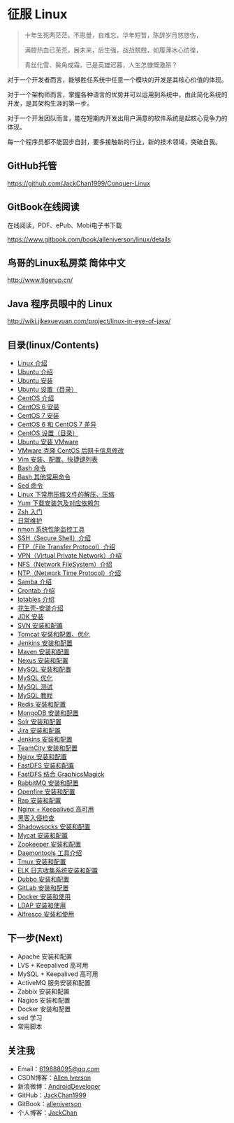 # 征服 Linux

> 十年生死两茫茫，不思量，自难忘，华年短暂，陈辞岁月悠悠伤，
>
> 满腔热血已芜荒，展未来，后生强，战战兢兢，如履薄冰心彷徨，
>
> 青丝化雪、鬓角成霜，已是英雄迟暮，人生怎慷慨激昂？

对于一个开发者而言，能够胜任系统中任意一个模块的开发是其核心价值的体现。

对于一个架构师而言，掌握各种语言的优势并可以运用到系统中，由此简化系统的开发，是其架构生涯的第一步。

对于一个开发团队而言，能在短期内开发出用户满意的软件系统是起核心竞争力的体现。

每一个程序员都不能固步自封，要多接触新的行业，新的技术领域，突破自我。

## GitHub托管

https://github.com/JackChan1999/Conquer-Linux

## GitBook在线阅读

在线阅读，PDF、ePub、Mobi电子书下载

https://www.gitbook.com/book/alleniverson/linux/details


## 鸟哥的Linux私房菜 简体中文

http://www.tigerup.cn/

## Java 程序员眼中的 Linux

http://wiki.jikexueyuan.com/project/linux-in-eye-of-java/

## 目录(linux/Contents)

- [Linux 介绍](linux/Linux.md)
- [Ubuntu 介绍](linux/Ubuntu.md)
- [Ubuntu 安装](linux/Ubuntu-Install.md)
- [Ubuntu 设置（目录）](linux/ubuntu-settings/ubuntu-settings-toc.md)
- [CentOS 介绍](linux/CentOS.md)
- [CentOS 6 安装](linux/CentOS-Install.md)
- [CentOS 7 安装](linux/CentOS-7-Install.md)
- [CentOS 6 和 CentOS 7 差异](linux/CentOS6-and-CentOS7.md)
- [CentOS 设置（目录）](linux/centos-settings/centos-settings-toc.md)
- [Ubuntu 安装 VMware](linux/Ubuntu-Install-VMware.md)
- [VMware 克隆 CentOS 后网卡信息修改](linux/CentOS-Virtual-Machine-Copy-Settings.md)
- [Vim 安装、配置、快捷键列表](linux/Vim-Install-And-Settings.md)
- [Bash 命令](linux/Bash.md)
- [Bash 其他常用命令](linux/Bash-Other-Bash.md)
- [Sed 命令](linux/Sed.md)
- [Linux 下常用压缩文件的解压、压缩](linux/File-Extract-Compress.md)
- [Yum 下载安装包及对应依赖包](linux/Off-line-Yum-Install.md)
- [Zsh 入门](linux/Zsh.md)
- [日常维护](linux/maintenance.md)
- [nmon 系统性能监控工具](linux/Nmon.md)
- [SSH（Secure Shell）介绍](linux/SSH.md)
- [FTP（File Transfer Protocol）介绍](linux/FTP.md)
- [VPN（Virtual Private Network）介绍](linux/VPN.md)
- [NFS（Network FileSystem）介绍](linux/NFS.md)
- [NTP（Network Time Protocol）介绍](linux/NTP.md)
- [Samba 介绍](linux/Samba.md)
- [Crontab 介绍](linux/Crontab.md)
- [Iptables 介绍](linux/Iptables.md)
- [花生壳-安装介绍](linux/Hsk-Install.md)
- [JDK 安装](linux/JDK-Install.md)
- [SVN 安装和配置](linux/SVN-Install-And-Settings.md)
- [Tomcat 安装和配置、优化](linux/Tomcat-Install-And-Settings.md)
- [Jenkins 安装和配置](linux/Jenkins-Install-And-Settings.md)
- [Maven 安装和配置](linux/Maven-Install-And-Settings.md)
- [Nexus 安装和配置](linux/Nexus-Install-And-Settings.md)
- [MySQL 安装和配置](linux/Mysql-Install-And-Settings.md)
- [MySQL 优化](linux/Mysql-Optimize.md)
- [MySQL 测试](linux/Mysql-Test.md)
- [MySQL 教程](linux/Mysql-Tutorial.md)
- [Redis 安装和配置](linux/Redis-Install-And-Settings.md)
- [MongoDB 安装和配置](linux/MongoDB-Install-And-Settings.md)
- [Solr 安装和配置](linux/Solr-Install-And-Settings.md)
- [Jira 安装和配置](linux/Jira-Install-And-Settings.md)
- [Jenkins 安装和配置](linux/Jenkins-Install-And-Settings.md)
- [TeamCity 安装和配置](linux/TeamCity-Install-And-Settings.md)
- [Nginx 安装和配置](linux/Nginx-Install-And-Settings.md)
- [FastDFS 安装和配置](linux/FastDFS-Install-And-Settings.md)
- [FastDFS 结合 GraphicsMagick](linux/FastDFS-Nginx-Lua-GraphicsMagick.md)
- [RabbitMQ 安装和配置](linux/RabbitMQ-Install-And-Settings.md)
- [Openfire 安装和配置](linux/Openfire-Install-And-Settings.md)
- [Rap 安装和配置](linux/Rap-Install-And-Settings.md)
- [Nginx + Keepalived 高可用](linux/Nginx-Keepalived-Install-And-Settings.md)
- [黑客入侵检查](linux/Was-Hacked.md)
- [Shadowsocks 安装和配置](linux/http://code.youmeek.com/2016/08/19/2016/08/VPS/)
- [Mycat 安装和配置](linux/Mycat-Install-And-Settings.md)
- [Zookeeper 安装和配置](linux/Zookeeper-Install.md)
- [Daemontools 工具介绍](linux/Daemontools.md)
- [Tmux 安装和配置](linux/Tmux-Install-And-Settings.md)
- [ELK 日志收集系统安装和配置](linux/ELK-Install-And-Settings.md)
- [Dubbo 安装和配置](linux/Dubbo-Install-And-Settings.md)
- [GitLab 安装和配置](linux/Gitlab-Install-And-Settings.md)
- [Docker 安装和使用](linux/Docker-Install-And-Usage.md)
- [LDAP 安装和使用](linux/LDAP-Install-And-Settings.md)
- [Alfresco 安装和使用](linux/Alfresco-Install-And-Usage.md)


## 下一步(Next)

- Apache 安装和配置
- LVS + Keepalived 高可用
- MySQL + Keepalived 高可用
- ActiveMQ 服务安装和配置
- Zabbix 安装和配置
- Nagios 安装和配置
- Docker 安装和配置
- sed 学习
- 常用脚本

## 关注我

- Email：<619888095@qq.com>
- CSDN博客：[Allen Iverson](http://blog.csdn.net/axi295309066)
- 新浪微博：[AndroidDeveloper](http://weibo.com/u/1848214604?topnav=1&wvr=6&topsug=1&is_all=1)
- GitHub：[JackChan1999](https://github.com/JackChan1999)
- GitBook：[alleniverson](https://www.gitbook.com/@alleniverson)
- 个人博客：[JackChan](https://jackchan1999.github.io/)